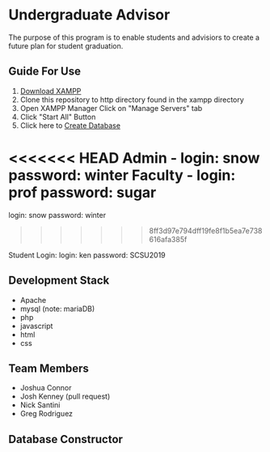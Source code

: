 # Undergraduate Advisor
The purpose of this program is to enable students and advisiors to create a future plan for student graduation.

## Guide For Use
1. [Download XAMPP](https://www.apachefriends.org/download.html)
2. Clone this repository to http directory found in the xampp directory
3. Open XAMPP Manager Click on "Manage Servers" tab
4. Click "Start All" Button
5. Click here to [Create Database](http://localhost/ug-advisor/php/start.php)

<<<<<<< HEAD
Admin - login: snow  password: winter
Faculty - login: prof  password: sugar
=======
login: snow
password: winter
>>>>>>> 8ff3d97e794dff19fe8f1b5ea7e738616afa385f

Student Login:
login: ken
password: SCSU2019

## Development Stack
- Apache
- mysql (note: mariaDB)
- php
- javascript
- html
- css

## Team Members
- Joshua Connor
- Josh Kenney (pull request)
- Nick Santini
- Greg Rodriguez

## Database Constructor
